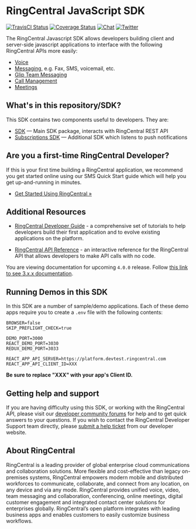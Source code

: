 # RingCentral JavaScript SDK

[![TravisCI Status](https://travis-ci.org/ringcentral/ringcentral-js.svg?branch=master)](https://travis-ci.org/ringcentral/ringcentral-js)
[![Coverage Status](https://coveralls.io/repos/github/ringcentral/ringcentral-js/badge.svg?branch=master)](https://coveralls.io/github/ringcentral/ringcentral-js)
[![Chat](https://img.shields.io/badge/chat-on%20glip-orange.svg)](https://ringcentral.github.io/join-ringcentral/)
[![Twitter](https://img.shields.io/twitter/follow/ringcentraldevs.svg?style=social&label=follow)](https://twitter.com/RingCentralDevs)

The RingCentral Javascript SDK allows developers building client and server-side javascript applications to interface with the following RingCentral APIs more easily:

* [Voice](https://developer.ringcentral.com/api-products/voice)
* [Messaging](https://developer.ringcentral.com/api-products/sms), e.g. Fax, SMS, voicemail, etc.
* [Glip Team Messaging](https://developer.ringcentral.com/api-products/team-messaging)
* [Call Management](https://developer.ringcentral.com/api-products/configuration)
* [Meetings](https://developers.ringcentral.com/api-products/meetings)

## What's in this repository/SDK?

This SDK contains two components useful to developers. They are:

- [SDK](sdk) &mdash; Main SDK package, interacts with RingCentral REST API
- [Subscriptions SDK](subscriptions) &mdash; Additional SDK which listens to push notifications

## Are you a first-time RingCentral Developer?

If this is your first time building a RingCentral application, we recommend you get started online using our SMS Quick Start guide which will help you get up-and-running in minutes.

* [Get Started Using RingCentral &raquo;](https://developers.ringcentral.com/guide/sms/quick-start)

## Additional Resources

* [RingCentral Developer Guide](https://developer.ringcentral.com/api-reference) - a comprehensive set of tutorials to help developers build their first application and to evolve existing applications on the platform. 

* [RingCentral API Reference](https://developer.ringcentral.com/api-reference) - an interactive reference for the RingCentral API that allows developers to make API calls with no code.

You are viewing documentation for upcoming `4.0.0` release. Follow [this link to see 3.x.x documentation](https://github.com/ringcentral/ringcentral-js/tree/v3).  

## Running Demos in this SDK

In this SDK are a number of sample/demo applications. Each of these demo apps require you to create a `.env` file with the following contents:

```
BROWSER=false
SKIP_PREFLIGHT_CHECK=true

DEMO_PORT=3000
REACT_DEMO_PORT=3030
REDUX_DEMO_PORT=3033

REACT_APP_API_SERVER=https://platform.devtest.ringcentral.com
REACT_APP_API_CLIENT_ID=XXX
```

**Be sure to replace "XXX" with your app's Client ID.**

## Getting help and support

If you are having difficulty using this SDK, or working with the RingCentral API, please visit our [developer community forums](https://community.ringcentral.com/spaces/144/) for help and to get quick answers to your questions. If you wish to contact the RingCentral Developer Support team directly, please [submit a help ticket](https://developers.ringcentral.com/support/create-case) from our developer website.

## About RingCentral

RingCentral is a leading provider of global enterprise cloud communications and collaboration solutions. More flexible and cost-effective than legacy on-premises systems, RingCentral empowers modern mobile and distributed workforces to communicate, collaborate, and connect from any location, on any device and via any mode. RingCentral provides unified voice, video, team messaging and collaboration, conferencing, online meetings, digital customer engagement and integrated contact center solutions for enterprises globally. RingCentral’s open platform integrates with leading business apps and enables customers to easily customize business workflows.
